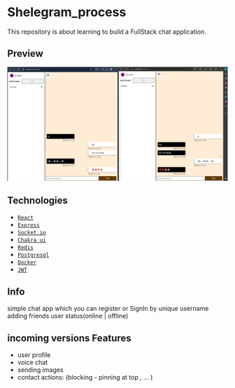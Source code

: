 # Shelegram_process
This repository is about learning to build a FullStack chat application.

## Preview
![chat app image](https://github.com/Abolfazl-ghodrati-k/Shelegram/blob/main/shelegram.png)

## Technologies
- [`React`](https://beta.reactjs.org/)
- [`Express`](https://expressjs.com/)
- [`Socket.io`](https://socket.io/)
- [`Chakra ui`](https://chakra-ui.com/)
- [`Redis`](https://redis.com/blog/redis-caching-assessment-tool/?utm_source=google&utm_medium=cpc&utm_term=&utm_campaign=redis360-tofu-audiences-emea-19745582853&utm_content=redis-caching-assessment-tool&gclid=Cj0KCQiAx6ugBhCcARIsAGNmMbjqUJAkpcfywOf8ZcSNs6A3ssuZngmpps6NPG2WxaMgO1dS0qfQoDEaAv_vEALw_wcB)
- [`Postgresql`](https://www.postgresql.org/)
- [`Docker`](https://www.docker.com/)
- [`JWT`](https://jwt.io/)

## Info
simple chat app which you can register or SignIn by unique username
adding friends
user status(online | offline)

## incoming versions Features

- user profile
- voice chat
- sending images
- contact actions: (blocking - pinning at top , ... )


